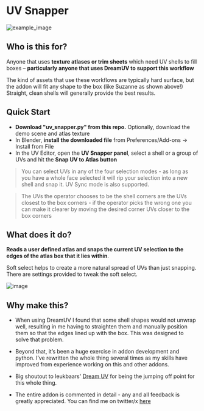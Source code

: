 # UV Snapper

![example_image](https://github.com/user-attachments/assets/6003ccdc-1f13-4805-a77c-c7118cd42338)

## Who is this for?
Anyone that uses **texture atlases or trim sheets** which need UV shells to fill boxes – **particularly anyone that uses DreamUV to support this workflow**

The kind of assets that use these workflows are typically hard surface, but the addon will fit any shape to the box (like Suzanne as shown above!) Straight, clean shells will generally provide the best results.

## Quick Start
 * **Download "uv_snapper.py" from this repo.** Optionally, download the demo scene and atlas texture
* In Blender, **install the downloaded file** from Preferences/Add-ons -> Install from File
* In the UV Editor, open the **UV Snapper panel**, select a shell or a group of UVs and hit the **Snap UV to Atlas button** 
> You can select UVs in any of the four selection modes - as long as you have a whole face selected it will rip your selection into a new shell and snap it. UV Sync mode is also supported.

> The UVs the operator chooses to be the shell corners are the UVs closest to the box corners - if the operator picks the wrong one you can make it clearer by moving the desired corner UVs closer to the box corners
## What does it do?
**Reads a user defined atlas and snaps the current UV selection to the edges of the atlas box that it lies within**. 

Soft select helps to create a more natural spread of UVs than just snapping. There are settings provided to tweak the soft select.

![image](https://github.com/user-attachments/assets/0d244a14-bd06-4f21-bcbc-817f12d53d2f)

## Why make this?
* When using DreamUV I found that some shell shapes would not unwrap well, resulting in me having to straighten them and manually position them so that the edges lined up with the box. This was designed to solve that problem. 

* Beyond that, it’s been a huge exercise in addon development and python. I’ve rewritten the whole thing several times as my skills have improved from experience working on this and other addons.

* Big shoutout to leukbaars' [Dream UV](https://github.com/leukbaars/DreamUV) for being the jumping off point for this whole thing.

* The entire addon is commented in detail - any and all feedback is greatly appreciated. You can find me on twitter/x [here](https://twitter.com/DRReadle)
